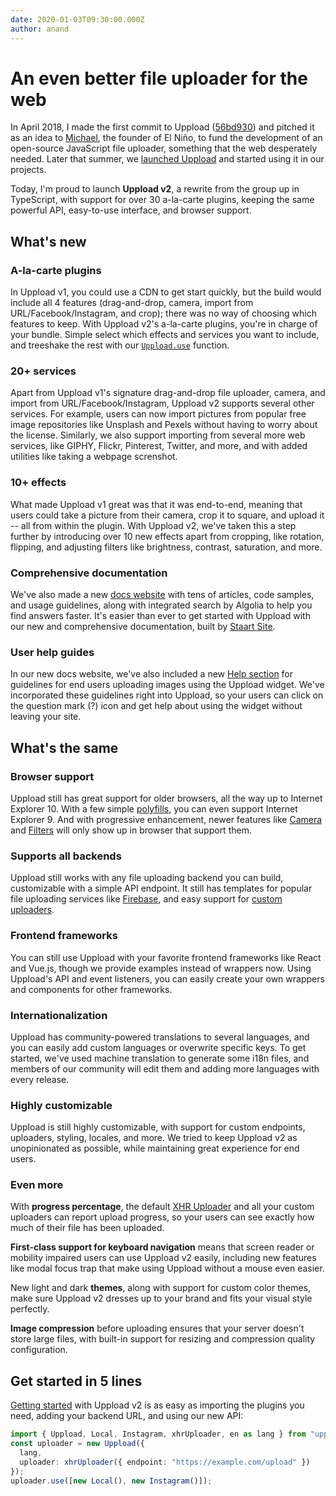 ```yaml
---
date: 2020-01-03T09:30:00.000Z
author: anand
---
```


# An even better file uploader for the web

In April 2018, I made the first commit to Uppload ([56bd930](https://github.com/elninotech/uppload/commit/56bd9307a020c692ed1383f0f4731690c00d90c9)) and pitched it as an idea to [Michael](/@michael), the founder of El Niño, to fund the development of an open-source JavaScript file uploader, something that the web desperately needed. Later that summer, we [launched Uppload](/blog/introducing-uppload) and started using it in our projects.

Today, I'm proud to launch **Uppload v2**, a rewrite from the group up in TypeScript, with support for over 30 a-la-carte plugins, keeping the same powerful API, easy-to-use interface, and browser support.

## What's new

### A-la-carte plugins

In Uppload v1, you could use a CDN to get start quickly, but the build would include all 4 features (drag-and-drop, camera, import from URL/Facebook/Instagram, and crop); there was no way of choosing which features to keep. With Uppload v2's a-la-carte plugins, you're in charge of your bundle. Simple select which effects and services you want to include, and treeshake the rest with our [`Uppload.use`](https://uppload.js.org/treeshaking) function.

### 20+ services

Apart from Uppload v1's signature drag-and-drop file uploader, camera, and import from URL/Facebook/Instagram, Uppload v2 supports several other services. For example, users can now import pictures from popular free image repositories like Unsplash and Pexels without having to worry about the license. Similarly, we also support importing from several more web services, like GIPHY, Flickr, Pinterest, Twitter, and more, and with added utilities like taking a webpage screnshot.

### 10+ effects

What made Uppload v1 great was that it was end-to-end, meaning that users could take a picture from their camera, crop it to square, and upload it -- all from within the plugin. With Uppload v2, we've taken this a step further by introducing over 10 new effects apart from cropping, like rotation, flipping, and adjusting filters like brightness, contrast, saturation, and more.

### Comprehensive documentation

We've also made a new [docs website](https://uppload.js.org) with tens of articles, code samples, and usage guidelines, along with integrated search by Algolia to help you find answers faster. It's easier than ever to get started with Uppload with our new and comprehensive documentation, built by [Staart Site](https://github.com/staart/site).

### User help guides

In our new docs website, we've also included a new [Help section](https://uppload.js.org/help/) for guidelines for end users uploading images using the Uppload widget. We've incorporated these guidelines right into Uppload, so your users can click on the question mark (?) icon and get help about using the widget without leaving your site.

## What's the same

### Browser support

Uppload still has great support for older browsers, all the way up to Internet Explorer 10. With a few simple [polyfills](/browser-support#polyfills), you can even support Internet Explorer 9. And with progressive enhancement, newer features like [Camera](/services/camera) and [Filters](/effects/filter) will only show up in browser that support them.

### Supports all backends

Uppload still works with any file uploading backend you can build, customizable with a simple API endpoint. It still has templates for popular file uploading services like [Firebase](/uploaders/firebase), and easy support for [custom uploaders](uploaders/custom-uploader).

### Frontend frameworks

You can still use Uppload with your favorite frontend frameworks like React and Vue.js, though we provide examples instead of wrappers now. Using Uppload's API and event listeners, you can easily create your own wrappers and components for other frameworks.

### Internationalization

Uppload has community-powered translations to several languages, and you can easily add custom languages or overwrite specific keys. To get started, we've used machine translation to generate some i18n files, and members of our community will edit them and adding more languages with every release.

### Highly customizable

Uppload is still highly customizable, with support for custom endpoints, uploaders, styling, locales, and more. We tried to keep Uppload v2 as unopinionated as possible, while maintaining great experience for end users.

### Even more

With **progress percentage**, the default [XHR Uploader](/uploaders/xhr) and all your custom uploaders can report upload progress, so your users can see exactly how much of their file has been uploaded.

**First-class support for keyboard navigation** means that screen reader or mobility impaired users can use Uppload v2 easily, including new features like modal focus trap that make using Uppload without a mouse even easier.

New light and dark **themes**, along with support for custom color themes, make sure Uppload v2 dresses up to your brand and fits your visual style perfectly.

**Image compression** before uploading ensures that your server doesn't store large files, with built-in support for resizing and compression quality configuration.

## Get started in 5 lines

[Getting started](https://uppload.js.org/getting-started) with Uppload v2 is as easy as importing the plugins you need, adding your backend URL, and using our new API:

```ts
import { Uppload, Local, Instagram, xhrUploader, en as lang } from "uppload";
const uploader = new Uppload({
  lang,
  uploader: xhrUploader({ endpoint: "https://example.com/upload" })
});
uploader.use([new Local(), new Instagram()]);
```
